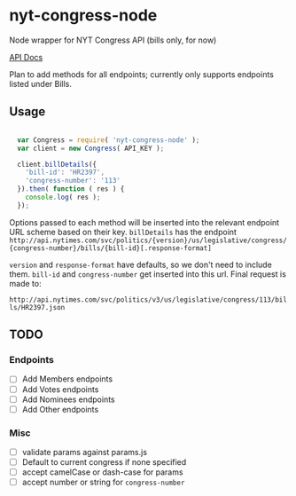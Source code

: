 nyt-congress-node
=================

Node wrapper for NYT Congress API (bills only, for now)

[API Docs](http://developer.nytimes.com/docs/read/congress_api)

Plan to add methods for all endpoints; currently only supports endpoints listed under Bills.

## Usage

```javascript

  var Congress = require( 'nyt-congress-node' );
  var client = new Congress( API_KEY );

  client.billDetails({
    'bill-id': 'HR2397',
    'congress-number': '113'
  }).then( function ( res ) {
    console.log( res );
  });

```

Options passed to each method will be inserted into the relevant endpoint URL scheme based on their key. `billDetails` has the endpoint `http://api.nytimes.com/svc/politics/{version}/us/legislative/congress/{congress-number}/bills/{bill-id}[.response-format]`

`version` and `response-format` have defaults, so we don't need to include them. `bill-id` and `congress-number` get inserted into this url. Final request is made to:

`http://api.nytimes.com/svc/politics/v3/us/legislative/congress/113/bills/HR2397.json`

## TODO

### Endpoints
- [ ] Add Members endpoints
- [ ] Add Votes endpoints
- [ ] Add Nominees endpoints
- [ ] Add Other endpoints

### Misc
- [ ] validate params against params.js
- [ ] Default to current congress if none specified
- [ ] accept camelCase or dash-case for params
- [ ] accept number or string for `congress-number`
